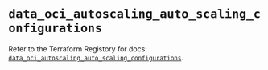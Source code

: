# `data_oci_autoscaling_auto_scaling_configurations`

Refer to the Terraform Registory for docs: [`data_oci_autoscaling_auto_scaling_configurations`](https://registry.terraform.io/providers/oracle/oci/6.18.0/docs/data-sources/autoscaling_auto_scaling_configurations).
